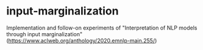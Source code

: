 # input-marginalization
Implementation and follow-on experiments of "Interpretation of NLP models through input marginalization" (https://www.aclweb.org/anthology/2020.emnlp-main.255/)
